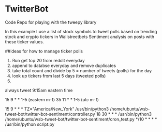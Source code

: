 # TwitterBot

Code Repo for playing with the tweepy library

In this example I use a list of stock symbols to tweet polls based on trending stock and crypto tickers in Wallstreetbets Sentiment analysis on posts with these ticker values.


##ideas for how to manage ticker polls

1. Run get top 20 from reddit everyday
2. append to databse everyday and remove duplicates
3. take total count and divide by 5 = number of tweets (polls) for the day
4. look up tickers from last 5 days (tweeted polls)
5. 

always tweet 9:15am eastern time

15 9 * * 1-5 (eastern m-f)
35 11 * * 1-5 (utc m-f)

15 9 * * * TZ="America/New_York" /usr/bin/python3 /home/ubuntu/wsb-tweet-bot/twitter-bot-sentiment/controller.py
18 30 * * * /usr/bin/python3 /home/ubuntu/wsb-tweet-bot/twitter-bot-sentiment/cron_test.py
*/10 * * * * /usr/bin/python script.py